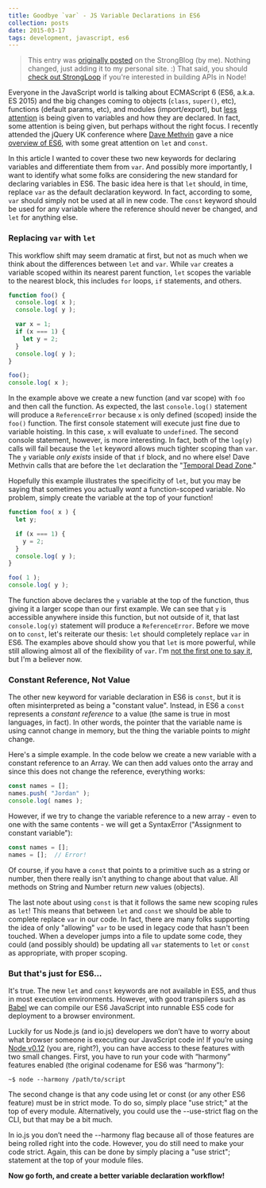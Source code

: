 ```yaml
---
title: Goodbye `var` - JS Variable Declarations in ES6
collection: posts
date: 2015-03-17
tags: development, javascript, es6
---
```


> This entry was [originally posted](https://strongloop.com/strongblog/es6-variable-declarations/) on the StrongBlog (by me). Nothing changed, just adding it to my personal site. :) That said, you should [check out StrongLoop](http://strongloop.com/get-started/) if you're interested in building APIs in Node!

Everyone in the JavaScript world is talking about ECMAScript 6 (ES6, a.k.a. ES 2015) and the big changes coming to objects (`class`, `super()`, etc), functions (default params, etc), and modules (import/export), but [less attention](http://www.google.com/trends/explore#q=es6%20modules%2C%20es6%20classes%2C%20es6%20let%2C%20es6%20const%2C%20es6%20variables&amp;date=today%2012-m&amp;cmpt=q&amp;tz=) is being given to variables and how they are declared. In fact, some attention is being given, but perhaps without the right focus. I recently attended the jQuery UK conference where [Dave Methvin](https://twitter.com/davemethvin) gave a nice [overview of ES6](https://docs.google.com/presentation/d/1PvAHvODY_L3AiumgyjNFl4IPr82dq74vJxmMPOeU8uE/edit#slide=id.g6979fade7_016), with some great attention on `let` and `const`.

In this article I wanted to cover these two new keywords for declaring variables and differentiate them from `var`. And possibly more importantly, I want to identify what some folks are considering the new standard for declaring variables in ES6. The basic idea here is that `let` should, in time, replace `var` as the default declaration keyword. In fact, according to some, `var` should simply not be used at all in new code. The `const` keyword should be used for any variable where the reference should never be changed, and `let` for anything else.

### Replacing `var` with `let`

This workflow shift may seem dramatic at first, but not as much when we think about the differences between `let` and `var`. While `var` creates a variable scoped within its nearest parent function, `let` scopes the variable to the nearest block, this includes `for` loops, `if` statements, and others.

```js
function foo() {
  console.log( x );
  console.log( y );

  var x = 1;
  if (x === 1) {
    let y = 2;
  }
  console.log( y );
}

foo();
console.log( x );
```

In the example above we create a new function (and var scope) with `foo` and then call the function. As expected, the last `console.log()` statement will produce a `ReferenceError` because `x` is only defined (scoped) inside the `foo()` function. The first console statement will execute just fine due to variable hoisting. In this case, `x` will evaluate to `undefined`. The second console statement, however, is more interesting. In fact, both of the `log(y)` calls will fail because the `let` keyword allows much tighter scoping than `var`. The `y` variable _only exists_ inside of that `if` block, and no where else! Dave Methvin calls that are before the `let` declaration the "[Temporal Dead Zone](https://docs.google.com/presentation/d/1PvAHvODY_L3AiumgyjNFl4IPr82dq74vJxmMPOeU8uE/present?slide=id.g6979fade7_016)."

Hopefully this example illustrates the specificity of `let`, but you may be saying that sometimes you actually _want_ a function-scoped variable. No problem, simply create the variable at the top of your function!

```js
function foo( x ) {
  let y;

  if (x === 1) {
    y = 2;
  }
  console.log( y );
}

foo( 1 );
console.log( y );
```

The function above declares the `y` variable at the top of the function, thus giving it a larger scope than our first example. We can see that `y` is accessible anywhere inside this function, but not outside of it, that last `console.log(y)` statement will produce a `ReferenceError`. Before we move on to `const`, let's reiterate our thesis: `let` should completely replace `var` in ES6. The examples above should show you that `let` is more powerful, while still allowing almost all of the flexibility of `var`. I'm [not the first one to say it](https://twitter.com/raganwald/status/564792624934961152), but I'm a believer now.

### Constant Reference, Not Value

The other new keyword for variable declaration in ES6 is `const`, but it is often misinterpreted as being a "constant value". Instead, in ES6 a `const` represents a _constant reference_ to a value (the same is true in most languages, in fact). In other words, the pointer that the variable name is using cannot change in memory, but the thing the variable points to _might_ change.

Here's a simple example. In the code below we create a new variable with a constant reference to an Array. We can then add values onto the array and since this does not change the reference, everything works:

```js
const names = [];
names.push( "Jordan" );
console.log( names );
```

However, if we try to change the variable reference to a new array - even to one with the same contents - we will get a SyntaxError ("Assignment to constant variable"):

```js
const names = [];
names = [];  // Error!
```

Of course, if you have a `const` that points to a primitive such as a string or number, then there really isn't anything to change about that value. All methods on String and Number return _new_ values (objects).

The last note about using `const` is that it follows the same new scoping rules as `let`! This means that between `let` and `const` we should be able to complete replace `var` in our code. In fact, there are many folks supporting the idea of only "allowing" `var` to be used in legacy code that hasn't been touched. When a developer jumps into a file to update some code, they could (and possibly should) be updating all `var` statements to `let` or `const` as appropriate, with proper scoping.

### But that's just for ES6...

It's true. The new `let` and `const` keywords are not available in ES5, and thus in most execution environments. However, with good transpilers such as [Babel](https://babeljs.io/) we can compile our ES6 JavaScript into runnable ES5 code for deployment to a browser environment.

Luckily for us Node.js (and io.js) developers we don’t have to worry about what browser someone is executing our JavaScript code in! If you’re using [Node v0.12](https://strongloop.com/strongblog/whats-new-node-v0-12-features/) (you are, right?), you can have access to these features with two small changes. First, you have to run your code with “harmony” features enabled (the original codename for ES6 was “harmony”):

```shell
~$ node --harmony /path/to/script
```

The second change is that any code using let or const (or any other ES6 feature) must be in strict mode. To do so, simply place "use strict;" at the top of every module. Alternatively, you could use the --use-strict flag on the CLI, but that may be a bit much.

In io.js you don’t need the --harmony flag because all of those features are being rolled right into the code. However, you do still need to make your code strict. Again, this can be done by simply placing a "use strict"; statement at the top of your module files.

**Now go forth, and create a better variable declaration workflow!**
